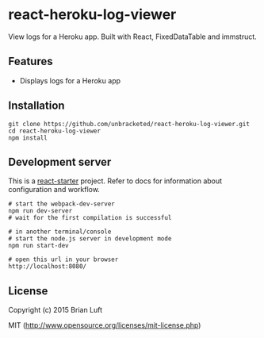 # react-heroku-log-viewer

View logs for a Heroku app. Built with React, FixedDataTable and immstruct.

## Features

* Displays logs for a Heroku app


## Installation

``` text
git clone https://github.com/unbracketed/react-heroku-log-viewer.git
cd react-heroku-log-viewer
npm install
```


## Development server

This is a [react-starter](https://github.com/unbracketed/react-starter) project. Refer to docs for information about configuration and workflow.

``` text
# start the webpack-dev-server
npm run dev-server
# wait for the first compilation is successful

# in another terminal/console
# start the node.js server in development mode
npm run start-dev

# open this url in your browser
http://localhost:8080/
```

## License

Copyright (c) 2015 Brian Luft

MIT (http://www.opensource.org/licenses/mit-license.php)
